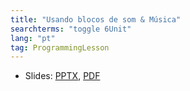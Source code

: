 ```yaml
---
title: "Usando blocos de som & Música"
searchterms: "toggle 6Unit"
lang: "pt"
tag: ProgrammingLesson
---
```

 <ul>
 <li class="ng-binding">Slides:
 <a href="ProgrammingLessons/SoundBlocks.pptx">PPTX</a>,
 <a href="ProgrammingLessons/SoundBlocks.pdf">PDF</a>
 </li>
 </ul>
